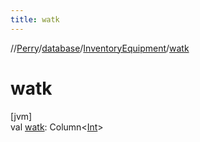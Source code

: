 ```yaml
---
title: watk
---
```

//[Perry](../../../index.html)/[database](../index.html)/[InventoryEquipment](index.html)/[watk](watk.html)



# watk



[jvm]\
val [watk](watk.html): Column<[Int](https://kotlinlang.org/api/latest/jvm/stdlib/kotlin/-int/index.html)>




